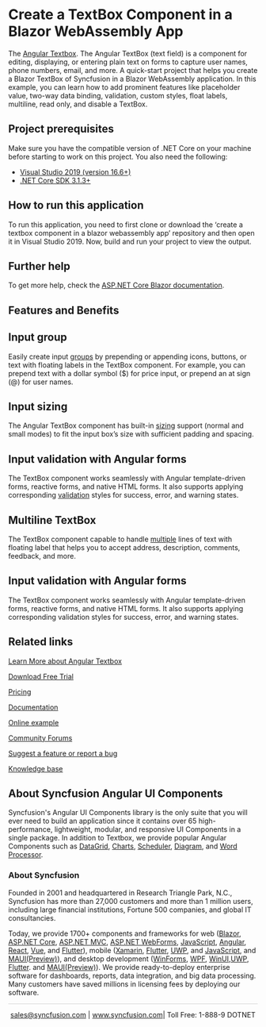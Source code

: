 # Create a TextBox Component in a Blazor WebAssembly App

The [Angular Textbox](https://www.syncfusion.com/angular-ui-components/angular-textbox?utm_source=github&utm_medium=listing&utm_campaign=angular-textbox-github-samples). The Angular TextBox (text field) is a component for editing, displaying, or entering plain text on forms to capture user names, phone numbers, email, and more. A quick-start project that helps you create a Blazor TextBox of Syncfusion in a Blazor WebAssembly application. In this example, you can learn how to add prominent features like placeholder value, two-way data binding, validation, custom styles, float labels, multiline, read only, and disable a TextBox.

## Project prerequisites
Make sure you have the compatible version of .NET Core on your machine before starting to work on this project. You also need the following:
* [Visual Studio 2019 (version 16.6+)]( https://visualstudio.microsoft.com/downloads)
* [.NET Core SDK 3.1.3+](https://dotnet.microsoft.com/download/dotnet-core/3.1)

## How to run this application
To run this application, you need to first clone or download the ‘create a textbox component in a blazor webassembly app’ repository and then open it in Visual Studio 2019. Now, build and run your project to view the output.

## Further help

To get more help, check the [ASP.NET Core Blazor documentation](https://docs.microsoft.com/en-us/aspnet/core/blazor).

## Features and Benefits

## Input group

Easily create input [groups](https://ej2.syncfusion.com/angular/documentation/textbox/groups/?utm_source=github&utm_medium=listing&utm_campaign=angular-textbox-github-samples) by prepending or appending icons, buttons, or text with floating labels in the TextBox component. For example, you can prepend text with a dollar symbol ($) for price input, or prepend an at sign (@) for user names.

## Input sizing

The Angular TextBox component has built-in [sizing](https://ej2.syncfusion.com/angular/documentation/textbox/sizing/?utm_source=github&utm_medium=listing&utm_campaign=angular-textbox-github-samples) support (normal and small modes) to fit the input box’s size with sufficient padding and spacing.

## Input validation with Angular forms

The TextBox component works seamlessly with Angular template-driven forms, reactive forms, and native HTML forms. It also supports applying corresponding [validation](https://ej2.syncfusion.com/angular/documentation/textbox/validation/?utm_source=github&utm_medium=listing&utm_campaign=angular-textbox-github-samples) styles for success, error, and warning states.

## Multiline TextBox

The TextBox component capable to handle [multiple](https://ej2.syncfusion.com/angular/documentation/textbox/multiline/?utm_source=github&utm_medium=listing&utm_campaign=angular-textbox-github-samples) lines of text with floating label that helps you to accept address, description, comments, feedback, and more.

## Input validation with Angular forms

The TextBox component works seamlessly with Angular template-driven forms, reactive forms, and native HTML forms. It also supports applying corresponding validation styles for success, error, and warning states.

## Related links
[Learn More about Angular Textbox](https://www.syncfusion.com/angular-ui-components/angular-textbox?utm_source=github&utm_medium=listing&utm_campaign=angular-textbox-github-samples)

[Download Free Trial](https://www.syncfusion.com/downloads/angular?utm_source=github&utm_medium=listing&utm_campaign=angular-textbox-github-samples)

[Pricing](https://www.syncfusion.com/sales/products/angular?utm_source=github&utm_medium=listing&utm_campaign=angular-textbox-github-samples)

[Documentation](https://angular.syncfusion.com/documentation/textbox/getting-started?utm_source=github&utm_medium=listing&utm_campaign=angular-textbox-github-samples)

[Online example](https://ej2.syncfusion.com/angular/demos/#/bootstrap5/textboxes/default?utm_source=github&utm_medium=listing&utm_campaign=angular-textbox-github-samples)

[Community Forums](https://www.syncfusion.com/forums/angular-ui-components?utm_source=github&utm_medium=listing&utm_campaign=angular-textbox-github-samples)

[Suggest a feature or report a bug](https://www.syncfusion.com/feedback/angular?utm_source=github&utm_medium=listing&utm_campaign=angular-accordion-github-samples)

[Knowledge base](https://www.syncfusion.com/kb/angular-ui-components?utm_source=github&utm_medium=listing&utm_campaign=angular-textbox-github-samples)


## About Syncfusion Angular UI Components

Syncfusion's Angular UI Components library is the only suite that you will ever need to build an application since it contains over 65 high-performance, lightweight, modular, and responsive UI Components in a single package. In addition to Textbox, we provide popular Angular Components such as [DataGrid](https://www.syncfusion.com/angular-ui-components/angular-grid?utm_source=github&utm_medium=listing&utm_campaign=angular-textbox-github-samples), [Charts](https://www.syncfusion.com/angular-ui-components/angular-charts?utm_source=github&utm_medium=listing&utm_campaign=angular-textbox-github-samples), [Scheduler](https://www.syncfusion.com/angular-ui-components/angular-scheduler?utm_source=github&utm_medium=listing&utm_campaign=angular-textbox-github-samples), [Diagram](https://www.syncfusion.com/angular-ui-components/angular-diagram?utm_source=github&utm_medium=listing&utm_campaign=angular-textbox-github-samples), and [Word Processor](https://www.syncfusion.com/angular-ui-components/angular-word-processor?utm_source=github&utm_medium=listing&utm_campaign=angular-textbox-github-samples).

### About Syncfusion
Founded in 2001 and headquartered in Research Triangle Park, N.C., Syncfusion has more than 27,000 customers and more than 1 million users, including large financial institutions, Fortune 500 companies, and global IT consultancies.

Today, we provide 1700+ components and frameworks for web ([Blazor](https://www.syncfusion.com/blazor-components?utm_source=github&utm_medium=listing&utm_campaign=angular-textbox-github-samples), [ASP.NET Core](https://www.syncfusion.com/aspnet-core-ui-controls?utm_source=github&utm_medium=listing&utm_campaign=angular-textbox-github-samples), [ASP.NET MVC](https://www.syncfusion.com/aspnet-mvc-ui-controls?utm_source=github&utm_medium=listing&utm_campaign=angular-textbox-github-samples), [ASP.NET WebForms](https://www.syncfusion.com/jquery/aspnet-webforms-ui-controls?utm_source=github&utm_medium=listing&utm_campaign=angular-textbox-github-samples), [JavaScript](https://www.syncfusion.com/javascript-ui-controls?utm_source=github&utm_medium=listing&utm_campaign=angular-textbox-github-samples), [Angular](https://www.syncfusion.com/angular-ui-components?utm_source=github&utm_medium=listing&utm_campaign=angular-textbox-github-samples), [React](https://www.syncfusion.com/react-ui-components?utm_source=github&utm_medium=listing&utm_campaign=angular-textbox-github-samples), [Vue](https://www.syncfusion.com/vue-ui-components?utm_source=github&utm_medium=listing&utm_campaign=angular-textbox-github-samples), and [Flutter](https://www.syncfusion.com/flutter-widgets?utm_source=github&utm_medium=listing&utm_campaign=angular-textbox-github-samples)), mobile ([Xamarin](https://www.syncfusion.com/xamarin-ui-controls?utm_source=github&utm_medium=listing&utm_campaign=angular-textbox-github-samples), [Flutter](https://www.syncfusion.com/flutter-widgets?utm_source=github&utm_medium=listing&utm_campaign=angular-textbox-github-samples), [UWP](https://www.syncfusion.com/uwp-ui-controls?utm_source=github&utm_medium=listing&utm_campaign=angular-textbox-github-samples), and [JavaScript](https://www.syncfusion.com/javascript-ui-controls?utm_source=github&utm_medium=listing&utm_campaign=angular-textbox-github-samples), and [MAUI(Preview)](https://www.syncfusion.com/maui-controls?utm_source=github&utm_medium=listing&utm_campaign=angular-textbox-github-samples)), and desktop development ([WinForms](https://www.syncfusion.com/winforms-ui-controls?utm_source=github&utm_medium=listing&utm_campaign=angular-textbox-github-samples), [WPF](https://www.syncfusion.com/wpf-controls?utm_source=github&utm_medium=listing&utm_campaign=angular-textbox-github-samples), [WinUI](https://www.syncfusion.com/winui-controls?utm_source=github&utm_medium=listing&utm_campaign=angular-textbox-github-samples),[UWP](https://www.syncfusion.com/uwp-ui-controls?utm_source=github&utm_medium=listing&utm_campaign=angular-textbox-github-samples), [Flutter](https://www.syncfusion.com/flutter-widgets?utm_source=github&utm_medium=listing&utm_campaign=angular-textbox-github-samples). and [MAUI(Preview)](https://www.syncfusion.com/maui-controls?utm_source=github&utm_medium=listing&utm_campaign=angular-textbox-github-samples)). We provide ready-to-deploy enterprise software for dashboards, reports, data integration, and big data processing. Many customers have saved millions in licensing fees by deploying our software.

<hr style="height:0.3px;border:none;color:lightgrey;background-color:lightgrey;" />

<p align="center">
<a href="mailto:sales@syncfusion.com?Subject=Syncfusion Angular Textbox - GitHub" target="_top">sales@syncfusion.com</a> | <a href="https://www.syncfusion.com?utm_source=github&utm_medium=listing&utm_campaign=angular-textbox-github-samples">www.syncfusion.com</a>| Toll Free: 1-888-9 DOTNET <br>
</p>


